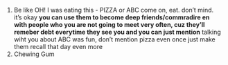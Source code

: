 1. Be like OH! I was eating this - PIZZA or ABC
come on, eat. don’t mind. it’s okay
**you can use them to become deep friends/commradire en with people who you are not going to meet very often, cuz they’ll remeber debt everytime they see you and you can just mention** talking wiht you about ABC was fun, don’t mention pizza even once just make them recall that day even more
2. Chewing Gum



